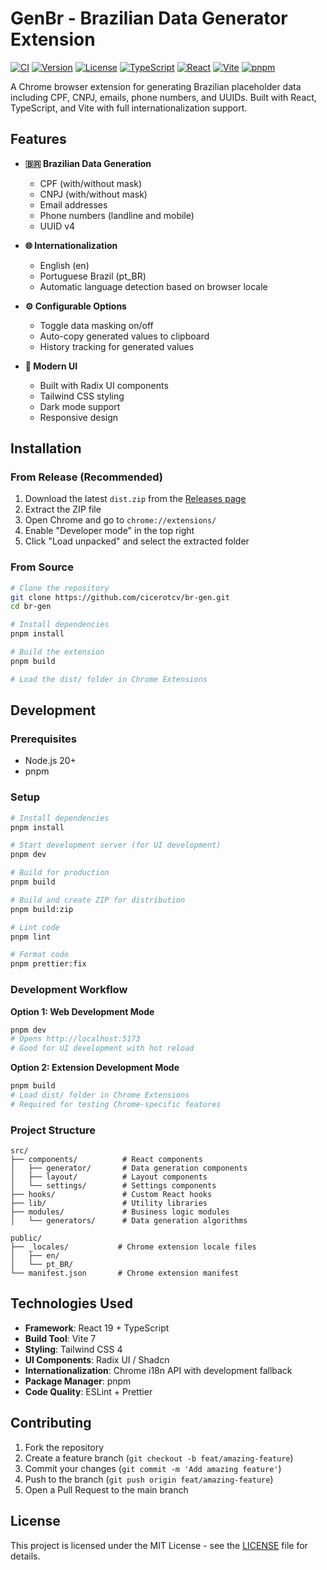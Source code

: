 # GenBr - Brazilian Data Generator Extension

[![CI](https://github.com/cicerotcv/br-gen/actions/workflows/ci.yml/badge.svg)](https://github.com/cicerotcv/br-gen/actions/workflows/ci.yml)
[![Version](https://img.shields.io/github/v/release/cicerotcv/br-gen?label=version&color=blue)](https://github.com/cicerotcv/br-gen/releases)
[![License](https://img.shields.io/github/license/cicerotcv/br-gen?color=blue)](LICENSE)
[![TypeScript](https://img.shields.io/badge/TypeScript-5.8-blue?logo=typescript)](https://www.typescriptlang.org/)
[![React](https://img.shields.io/badge/React-19-blue?logo=react)](https://reactjs.org/)
[![Vite](https://img.shields.io/badge/Vite-7-646CFF?logo=vite)](https://vitejs.dev/)
[![pnpm](https://img.shields.io/badge/pnpm-9-F69220?logo=pnpm)](https://pnpm.io/)

A Chrome browser extension for generating Brazilian placeholder data including CPF, CNPJ, emails, phone numbers, and UUIDs. Built with React, TypeScript, and Vite with full internationalization support.

## Features

- **🇧🇷 Brazilian Data Generation**
  - CPF (with/without mask)
  - CNPJ (with/without mask)
  - Email addresses
  - Phone numbers (landline and mobile)
  - UUID v4

- **🌐 Internationalization**
  - English (en)
  - Portuguese Brazil (pt_BR)
  - Automatic language detection based on browser locale

- **⚙️ Configurable Options**
  - Toggle data masking on/off
  - Auto-copy generated values to clipboard
  - History tracking for generated values

- **🎨 Modern UI**
  - Built with Radix UI components
  - Tailwind CSS styling
  - Dark mode support
  - Responsive design

## Installation

### From Release (Recommended)
1. Download the latest `dist.zip` from the [Releases page](../../releases)
2. Extract the ZIP file
3. Open Chrome and go to `chrome://extensions/`
4. Enable "Developer mode" in the top right
5. Click "Load unpacked" and select the extracted folder

### From Source
```bash
# Clone the repository
git clone https://github.com/cicerotcv/br-gen.git
cd br-gen

# Install dependencies
pnpm install

# Build the extension
pnpm build

# Load the dist/ folder in Chrome Extensions
```

## Development

### Prerequisites
- Node.js 20+
- pnpm

### Setup
```bash
# Install dependencies
pnpm install

# Start development server (for UI development)
pnpm dev

# Build for production
pnpm build

# Build and create ZIP for distribution
pnpm build:zip

# Lint code
pnpm lint

# Format code
pnpm prettier:fix
```

### Development Workflow

**Option 1: Web Development Mode**
```bash
pnpm dev
# Opens http://localhost:5173
# Good for UI development with hot reload
```

**Option 2: Extension Development Mode**
```bash
pnpm build
# Load dist/ folder in Chrome Extensions
# Required for testing Chrome-specific features
```

### Project Structure

```
src/
├── components/          # React components
│   ├── generator/       # Data generation components
│   ├── layout/          # Layout components
│   └── settings/        # Settings components
├── hooks/               # Custom React hooks
├── lib/                 # Utility libraries
├── modules/             # Business logic modules
│   └── generators/      # Data generation algorithms

public/
├── _locales/           # Chrome extension locale files
│   ├── en/
│   └── pt_BR/
└── manifest.json       # Chrome extension manifest
```

## Technologies Used

- **Framework**: React 19 + TypeScript
- **Build Tool**: Vite 7
- **Styling**: Tailwind CSS 4
- **UI Components**: Radix UI / Shadcn
- **Internationalization**: Chrome i18n API with development fallback
- **Package Manager**: pnpm
- **Code Quality**: ESLint + Prettier

## Contributing

1. Fork the repository
2. Create a feature branch (`git checkout -b feat/amazing-feature`)
3. Commit your changes (`git commit -m 'Add amazing feature'`)
4. Push to the branch (`git push origin feat/amazing-feature`)
5. Open a Pull Request to the main branch

## License

This project is licensed under the MIT License - see the [LICENSE](LICENSE) file for details.